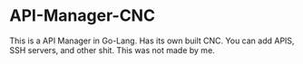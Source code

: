 # API-Manager-CNC
This is a API Manager in Go-Lang. Has its own built CNC. You can add APIS, SSH servers, and other shit. This was not made by me.
